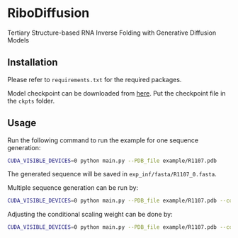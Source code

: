 # RiboDiffusion

Tertiary Structure-based RNA Inverse Folding with Generative Diffusion Models

## Installation

Please refer to `requirements.txt` for the required packages.


Model checkpoint can be downloaded from [here](https://drive.google.com/drive/folders/10BNyCNjxGDJ4rEze9yPGPDXa73iu1skx?usp=drive_link).
Put the checkpoint file in the `ckpts` folder.

## Usage

Run the following command to run the example for one sequence generation:
```bash
CUDA_VISIBLE_DEVICES=0 python main.py --PDB_file example/R1107.pdb
```
The generated sequence will be saved in `exp_inf/fasta/R1107_0.fasta`.

Multiple sequence generation can be run by:
```bash
CUDA_VISIBLE_DEVICES=0 python main.py --PDB_file example/R1107.pdb --config.eval.n_samples 10
```

Adjusting the conditional scaling weight can be done by:
```bash
CUDA_VISIBLE_DEVICES=0 python main.py --PDB_file example/R1107.pdb --config.eval.n_samples 10 --config.eval.dynamic_threshold --config.eval.cond_scale 0.4
```
